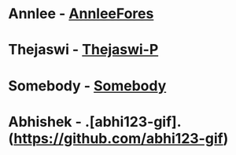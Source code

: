 # Annlee - [AnnleeFores](https://github.com/AnnleeFores)
# Thejaswi - [Thejaswi-P](https://github.com/Thejaswi-P)
# Somebody - [Somebody](www.somebody.com)
# Abhishek - .[abhi123-gif].(https://github.com/abhi123-gif)

